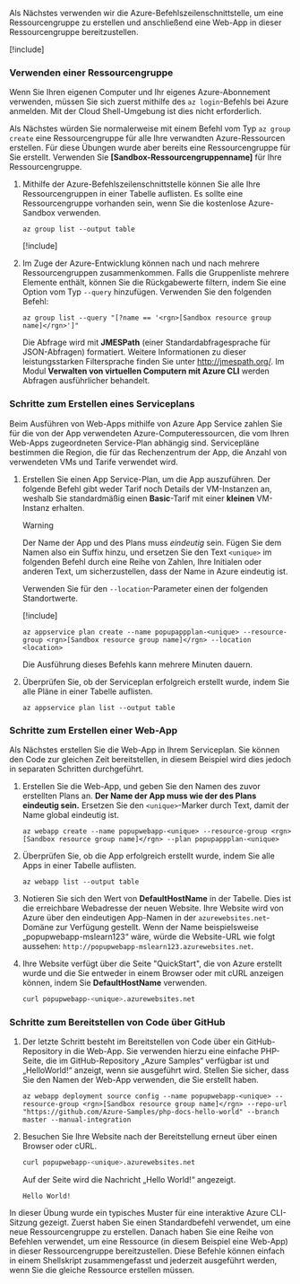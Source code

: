 Als Nächstes verwenden wir die Azure-Befehlszeilenschnittstelle, um eine Ressourcengruppe zu erstellen und anschließend eine Web-App in dieser Ressourcengruppe bereitzustellen.

[!include[](../../../includes/azure-sandbox-activate.md)]

### <a name="using-a-resource-group"></a>Verwenden einer Ressourcengruppe

Wenn Sie Ihren eigenen Computer und Ihr eigenes Azure-Abonnement verwenden, müssen Sie sich zuerst mithilfe des `az login`-Befehls bei Azure anmelden. Mit der Cloud Shell-Umgebung ist dies nicht erforderlich.

Als Nächstes würden Sie normalerweise mit einem Befehl vom Typ `az group create` eine Ressourcengruppe für alle Ihre verwandten Azure-Ressourcen erstellen. Für diese Übungen wurde aber bereits eine Ressourcengruppe für Sie erstellt. Verwenden Sie **<rgn>[Sandbox-Ressourcengruppenname]</rgn>** für Ihre Ressourcengruppe.

1. Mithilfe der Azure-Befehlszeilenschnittstelle können Sie alle Ihre Ressourcengruppen in einer Tabelle auflisten. Es sollte eine Ressourcengruppe vorhanden sein, wenn Sie die kostenlose Azure-Sandbox verwenden.

    ```azurecli
    az group list --output table
    ```

    [!include[](../../../includes/azure-cloudshell-copy-paste-tip.md)]

1. Im Zuge der Azure-Entwicklung können nach und nach mehrere Ressourcengruppen zusammenkommen. Falls die Gruppenliste mehrere Elemente enthält, können Sie die Rückgabewerte filtern, indem Sie eine Option vom Typ `--query` hinzufügen. Verwenden Sie den folgenden Befehl:

    ```azurecli
    az group list --query "[?name == '<rgn>[Sandbox resource group name]</rgn>']"
    ```

    Die Abfrage wird mit **JMESPath** (einer Standardabfragesprache für JSON-Abfragen) formatiert. Weitere Informationen zu dieser leistungsstarken Filtersprache finden Sie unter <http://jmespath.org/>. Im Modul **Verwalten von virtuellen Computern mit Azure CLI** werden Abfragen ausführlicher behandelt.

### <a name="steps-to-create-a-service-plan"></a>Schritte zum Erstellen eines Serviceplans

Beim Ausführen von Web-Apps mithilfe von Azure App Service zahlen Sie für die von der App verwendeten Azure-Computeressourcen, die vom Ihren Web-Apps zugeordneten Service-Plan abhängig sind. Servicepläne bestimmen die Region, die für das Rechenzentrum der App, die Anzahl von verwendeten VMs und Tarife verwendet wird.

1. Erstellen Sie einen App Service-Plan, um die App auszuführen. Der folgende Befehl gibt weder Tarif noch Details der VM-Instanzen an, weshalb Sie standardmäßig einen **Basic**-Tarif mit einer **kleinen** VM-Instanz erhalten.

    > [!WARNING]
    > Der Name der App und des Plans muss _eindeutig_ sein. Fügen Sie dem Namen also ein Suffix hinzu, und ersetzen Sie den Text `<unique>` im folgenden Befehl durch eine Reihe von Zahlen, Ihre Initialen oder anderen Text, um sicherzustellen, dass der Name in Azure eindeutig ist.

    Verwenden Sie für den `--location`-Parameter einen der folgenden Standortwerte.

    [!include[](../../../includes/azure-sandbox-regions-first-mention-note.md)]

    ```azurecli
    az appservice plan create --name popupappplan-<unique> --resource-group <rgn>[Sandbox resource group name]</rgn> --location <location>
    ```

    Die Ausführung dieses Befehls kann mehrere Minuten dauern.

1. Überprüfen Sie, ob der Serviceplan erfolgreich erstellt wurde, indem Sie alle Pläne in einer Tabelle auflisten.

    ```azurecli
    az appservice plan list --output table
    ```

### <a name="steps-to-create-a-web-app"></a>Schritte zum Erstellen einer Web-App

Als Nächstes erstellen Sie die Web-App in Ihrem Serviceplan. Sie können den Code zur gleichen Zeit bereitstellen, in diesem Beispiel wird dies jedoch in separaten Schritten durchgeführt.

1. Erstellen Sie die Web-App, und geben Sie den Namen des zuvor erstellten Plans an. **Der Name der App muss wie der des Plans eindeutig sein.** Ersetzen Sie den `<unique>`-Marker durch Text, damit der Name global eindeutig ist.

    ```azurecli
    az webapp create --name popupwebapp-<unique> --resource-group <rgn>[Sandbox resource group name]</rgn> --plan popupappplan-<unique>
    ```

1. Überprüfen Sie, ob die App erfolgreich erstellt wurde, indem Sie alle Apps in einer Tabelle auflisten.

    ```azurecli
    az webapp list --output table
    ```

1. Notieren Sie sich den Wert von **DefaultHostName** in der Tabelle. Dies ist die erreichbare Webadresse der neuen Website. Ihre Website wird von Azure über den eindeutigen App-Namen in der `azurewebsites.net`-Domäne zur Verfügung gestellt. Wenn der Name beispielsweise „popupwebapp-mslearn123“ wäre, würde die Website-URL wie folgt aussehen: `http://popupwebapp-mslearn123.azurewebsites.net`.

1. Ihre Website verfügt über die Seite "QuickStart", die von Azure erstellt wurde und die Sie entweder in einem Browser oder mit cURL anzeigen können, indem Sie **DefaultHostName** verwenden.

    ```bash
    curl popupwebapp-<unique>.azurewebsites.net
    ```
    
### <a name="steps-to-deploy-code-from-github"></a>Schritte zum Bereitstellen von Code über GitHub

1. Der letzte Schritt besteht im Bereitstellen von Code über ein GitHub-Repository in die Web-App. Sie verwenden hierzu eine einfache PHP-Seite, die im GitHub-Repository „Azure Samples“ verfügbar ist und „HelloWorld!“ anzeigt, wenn sie ausgeführt wird. Stellen Sie sicher, dass Sie den Namen der Web-App verwenden, die Sie erstellt haben.

    ```azurecli
    az webapp deployment source config --name popupwebapp-<unique> --resource-group <rgn>[Sandbox resource group name]</rgn> --repo-url "https://github.com/Azure-Samples/php-docs-hello-world" --branch master --manual-integration
    ```

1. Besuchen Sie Ihre Website nach der Bereitstellung erneut über einen Browser oder cURL.

    ```bash
    curl popupwebapp-<unique>.azurewebsites.net
    ```
    
    Auf der Seite wird die Nachricht „Hello World!“ angezeigt.

    ```output
    Hello World!
    ```

In dieser Übung wurde ein typisches Muster für eine interaktive Azure CLI-Sitzung gezeigt. Zuerst haben Sie einen Standardbefehl verwendet, um eine neue Ressourcengruppe zu erstellen. Danach haben Sie eine Reihe von Befehlen verwendet, um eine Ressource (in diesem Beispiel eine Web-App) in dieser Ressourcengruppe bereitzustellen. Diese Befehle können einfach in einem Shellskript zusammengefasst und jederzeit ausgeführt werden, wenn Sie die gleiche Ressource erstellen müssen.